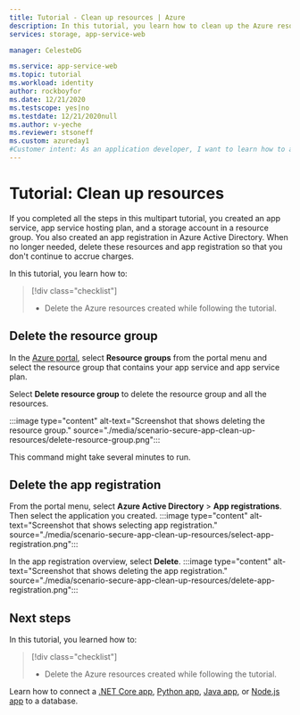 ```yaml
---
title: Tutorial - Clean up resources | Azure
description: In this tutorial, you learn how to clean up the Azure resources allocated while creating the web app.
services: storage, app-service-web

manager: CelesteDG

ms.service: app-service-web
ms.topic: tutorial
ms.workload: identity
author: rockboyfor
ms.date: 12/21/2020
ms.testscope: yes|no
ms.testdate: 12/21/2020null
ms.author: v-yeche
ms.reviewer: stsoneff
ms.custom: azureday1
#Customer intent: As an application developer, I want to learn how to access Azure Storage for an app using managed identities.
---
```


# Tutorial: Clean up resources

If you completed all the steps in this multipart tutorial, you created an app service, app service hosting plan, and a storage account in a resource group. You also created an app registration in Azure Active Directory. When no longer needed, delete these resources and app registration so that you don't continue to accrue charges.

In this tutorial, you learn how to:

> [!div class="checklist"]
>
> * Delete the Azure resources created while following the tutorial.

## Delete the resource group

In the [Azure portal](https://portal.azure.cn), select **Resource groups** from the portal menu and select the resource group that contains your app service and app service plan.

Select **Delete resource group** to delete the resource group and all the resources.

:::image type="content" alt-text="Screenshot that shows deleting the resource group." source="./media/scenario-secure-app-clean-up-resources/delete-resource-group.png":::

This command might take several minutes to run.

## Delete the app registration

From the portal menu, select **Azure Active Directory** > **App registrations**. Then select the application you created.
:::image type="content" alt-text="Screenshot that shows selecting app registration." source="./media/scenario-secure-app-clean-up-resources/select-app-registration.png":::

In the app registration overview, select **Delete**.
:::image type="content" alt-text="Screenshot that shows deleting the app registration." source="./media/scenario-secure-app-clean-up-resources/delete-app-registration.png":::

## Next steps

In this tutorial, you learned how to:

> [!div class="checklist"]
>
> * Delete the Azure resources created while following the tutorial.

Learn how to connect a [.NET Core app](tutorial-dotnetcore-sqldb-app.md), [Python app](tutorial-python-postgresql-app.md), [Java app](tutorial-java-spring-cosmosdb.md), or [Node.js app](tutorial-nodejs-mongodb-app.md) to a database.


<!-- Update_Description: new article about scenario secure app clean up resources -->
<!--NEW.date: 12/21/2020-->